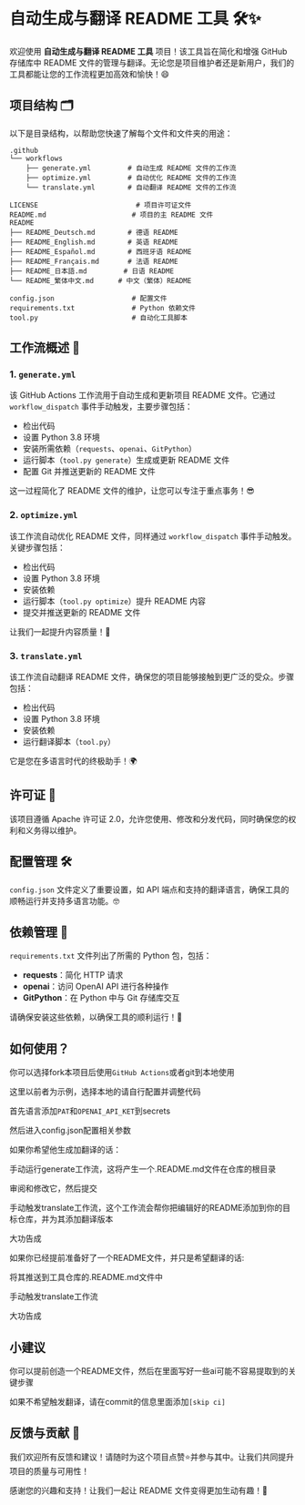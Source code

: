 # 自动生成与翻译 README 工具 🛠️✨

欢迎使用 **自动生成与翻译 README 工具** 项目！该工具旨在简化和增强 GitHub 存储库中 README 文件的管理与翻译。无论您是项目维护者还是新用户，我们的工具都能让您的工作流程更加高效和愉快！😄

## 项目结构 🗂️

以下是目录结构，以帮助您快速了解每个文件和文件夹的用途：

```
.github
└── workflows
    ├── generate.yml         # 自动生成 README 文件的工作流
    ├── optimize.yml         # 自动优化 README 文件的工作流
    └── translate.yml        # 自动翻译 README 文件的工作流

LICENSE                        # 项目许可证文件
README.md                     # 项目的主 README 文件
README
├── README_Deutsch.md        # 德语 README
├── README_English.md        # 英语 README
├── README_Español.md        # 西班牙语 README
├── README_Français.md       # 法语 README
├── README_日本語.md         # 日语 README
└── README_繁体中文.md      # 中文（繁体）README

config.json                   # 配置文件
requirements.txt              # Python 依赖文件
tool.py                       # 自动化工具脚本
```

## 工作流概述 🚀

### 1. `generate.yml`
该 GitHub Actions 工作流用于自动生成和更新项目 README 文件。它通过 `workflow_dispatch` 事件手动触发，主要步骤包括：

- 检出代码
- 设置 Python 3.8 环境
- 安装所需依赖（`requests`、`openai`、`GitPython`）
- 运行脚本（`tool.py generate`）生成或更新 README 文件
- 配置 Git 并推送更新的 README 文件

这一过程简化了 README 文件的维护，让您可以专注于重点事务！😎

### 2. `optimize.yml`
该工作流自动优化 README 文件，同样通过 `workflow_dispatch` 事件手动触发。关键步骤包括：

- 检出代码
- 设置 Python 3.8 环境
- 安装依赖
- 运行脚本（`tool.py optimize`）提升 README 内容
- 提交并推送更新的 README 文件

让我们一起提升内容质量！💪

### 3. `translate.yml`
该工作流自动翻译 README 文件，确保您的项目能够接触到更广泛的受众。步骤包括：

- 检出代码
- 设置 Python 3.8 环境
- 安装依赖
- 运行翻译脚本（`tool.py`）

它是您在多语言时代的终极助手！🌍

## 许可证 📄
该项目遵循 Apache 许可证 2.0，允许您使用、修改和分发代码，同时确保您的权利和义务得以维护。

## 配置管理 🛠️
`config.json` 文件定义了重要设置，如 API 端点和支持的翻译语言，确保工具的顺畅运行并支持多语言功能。🤓

## 依赖管理 🐍
`requirements.txt` 文件列出了所需的 Python 包，包括：

- **requests**：简化 HTTP 请求
- **openai**：访问 OpenAI API 进行各种操作
- **GitPython**：在 Python 中与 Git 存储库交互

请确保安装这些依赖，以确保工具的顺利运行！🌟

## 如何使用？
你可以选择fork本项目后使用`GitHub Actions`或者git到本地使用

这里以前者为示例，选择本地的请自行配置并调整代码

首先语言添加`PAT`和`OPENAI_API_KET`到secrets

然后进入config.json配置相关参数

如果你希望他生成加翻译的话：

手动运行generate工作流，这将产生一个.README.md文件在仓库的根目录

审阅和修改它，然后提交

手动触发translate工作流，这个工作流会帮你把编辑好的README添加到你的目标仓库，并为其添加翻译版本

大功告成

如果你已经提前准备好了一个README文件，并只是希望翻译的话:

将其推送到工具仓库的.README.md文件中

手动触发translate工作流

大功告成

## 小建议
你可以提前创造一个README文件，然后在里面写好一些ai可能不容易提取到的关键步骤

如果不希望触发翻译，请在commit的信息里面添加`[skip ci]`
## 反馈与贡献 🙌
我们欢迎所有反馈和建议！请随时为这个项目点赞⭐️并参与其中。让我们共同提升项目的质量与可用性！

感谢您的兴趣和支持！让我们一起让 README 文件变得更加生动有趣！🎉